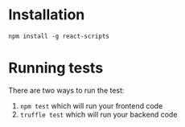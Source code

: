 # Installation

`npm install -g react-scripts`

# Running tests

There are two ways to run the test:

1. `npm test` which will run your frontend code
2. `truffle test` which will run your backend code
